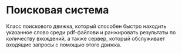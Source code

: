 # Поисковая система

Класс поискового движка, который способен быстро находить указанное слово среди pdf-файлови и ранжировать результаты по количеству вхождений, а также сервер, который обслуживает входящие запросы с помощью этого движка. 
